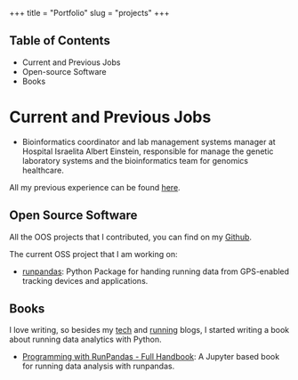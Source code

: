 +++
title = "Portfolio"
slug = "projects"
+++


## Table of Contents

* Current and Previous Jobs
* Open-source Software
* Books

# Current and Previous Jobs

- Bioinformatics coordinator and lab management systems manager at Hospital Israelita Albert Einstein, responsible for manage the genetic laboratory systems and the bioinformatics team for genomics healthcare.

All my previous experience can be found [here](https://www.linkedin.com/in/marcelcaraciolo/).

## Open Source Software

All the OOS projects that I contributed, you can find on my [Github](https://github.com/marcelcaraciolo).

The current OSS project that I am working on:

 - [runpandas](https://github.com/corriporai/runpandas): Python Package for handing running data from GPS-enabled tracking devices and applications.

## Books

I love writing, so besides my [tech](https://medium.com/genomics-healthcare-systems) and [running](https://www.corriporai.com.br/) blogs, I started writing a book about running data analytics with Python.
 - [Programming with RunPandas - Full Handbook](https://github.com/corriporai/runpandasbook): A Jupyter based book for running data analysis with runpandas.
